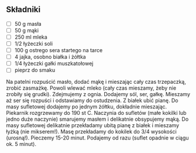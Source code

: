 ## Składniki

* [ ] 50 g masła
* [ ] 50 g mąki
* [ ] 250 ml mleka
* [ ] 1/2 łyżeczki soli
* [ ] 100 g ostrego sera startego na tarce
* [ ] 4 jajka, osobno białka i żółtka
* [ ] 1/4 łyżeczki gałki muszkatołowej
* [ ] pieprz do smaku

Na patelni rozpuścić masło, dodać mąkę i mieszając cały czas trzepaczką, zrobić zasmażkę. Powoli wlewać mleko (cały czas mieszamy, żeby nie zrobiły się grudki).
Zdejmujemy z ognia.
Dodajemy sól, ser, gałkę. Mieszamy aż ser się rozpuści i odstawiamy do ostudzenia.
Z białek ubić pianę.
Do masy sufletowej dodajemy po jednym żółtku, dokładnie mieszając.
Piekarnik rozgrzewamy do 190 st C.
Naczynia do sufletów (małe kokilki lub jedno duże naczynie) smarujemy masłem i delikatnie obsypujemy mąką.
Do masy sufletowej delikatnie przekładamy ubitą pianę z białek i mieszamy łyżką (nie mikserem!).
Masę przekładamy do kokilek do 3/4 wysokości (urosną!).
Pieczemy 15-20 minut.
Podajemy od razu (suflet opadnie w ciągu ok. 5 minut).
